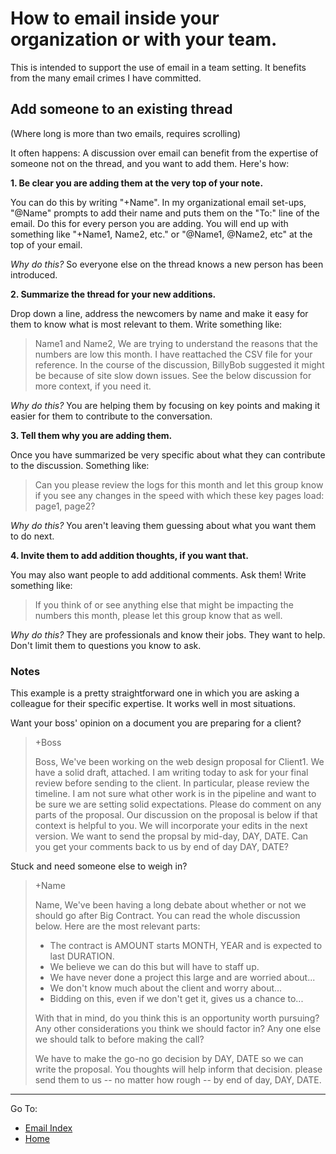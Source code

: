 # How to email inside your organization or with your team.

This is intended to support the use of email in a team setting. It benefits from the many email crimes I have committed.

## Add someone to an existing thread

(Where long is more than two emails, requires scrolling)

It often happens: A discussion over email can benefit from the expertise of someone not on the thread, and you want to add them. Here's how:

**1. Be clear you are adding them at the very top of your note.**

You can do this by writing "+Name". In my organizational email set-ups, "@Name" prompts to add their name and puts them on the "To:" line of the email. Do this for every person you are adding. You will end up with something like "+Name1, Name2, etc." or "@Name1, @Name2, etc" at the top of your email.

*Why do this?* So everyone else on the thread knows a new person has been introduced.

**2. Summarize the thread for your new additions.**

Drop down a line, address the newcomers by name and make it easy for them to know what is most relevant to them. Write something like:
> Name1 and Name2, We are trying to understand the reasons that the numbers are low this month. I have reattached the CSV file for your reference. In the course of the discussion, BillyBob suggested it might be because of site slow down issues. See the below discussion for more context, if you need it.

*Why do this?* You are helping them by focusing on key points and making it easier for them to contribute to the conversation. 

**3. Tell them why you are adding them.**

Once you have summarized be very specific about what they can contribute to the discussion. Something like:

> Can you please review the logs for this month and let this group know if you see any changes in the speed with which these key pages load: page1, page2? 

*Why do this?* You aren't leaving them guessing about what you want them to do next.

**4. Invite them to add addition thoughts, if you want that.**

You may also want people to add additional comments. Ask them! Write something like:

> If you think of or see anything else that might be impacting the numbers this month, please let this group know that as well.

*Why do this?* They are professionals and know their jobs. They want to help. Don't limit them to questions you know to ask.

### Notes

This example is a pretty straightforward one in which you are asking a colleague for their specific expertise. It works well in most situations. 

Want your boss' opinion on a document you are preparing for a client?
> +Boss
>
> Boss, We've been working on the web design proposal for Client1. We have a solid draft, attached. I am writing today to ask for your final review before sending to the client. In particular, please review the timeline. I am not sure what other work is in the pipeline and want to be sure we are setting solid expectations. Please do comment on any parts of the proposal. Our discussion on the proposal is below if that context is helpful to you. We will incorporate your edits in the next version. We want to send the propsal by mid-day, DAY, DATE. Can you get your comments back to us by end of day DAY, DATE?

Stuck and need someone else to weigh in?

> +Name
>
> Name, We've been having a long debate about whether or not we should go after Big Contract. You can read the whole discussion below. Here are the most relevant parts:
> - The contract is AMOUNT starts MONTH, YEAR and is expected to last DURATION. 
> - We believe we can do this but will have to staff up.
> - We have never done a project this large and are worried about...
> - We don't know much about the client and worry about...
> - Bidding on this, even if we don't get it, gives us a chance to...
>
> With that in mind, do you think this is an opportunity worth pursuing? Any other considerations you think we should factor in? Any one else we should talk to before making the call?
>
> We have to make the go-no go decision by DAY, DATE so we can write the proposal. You thoughts will help inform that decision. please send them to us -- no matter how rough -- by end of day, DAY, DATE. 


---
Go To:
- [Email Index](email-index.md)
- [Home](../README.md)
